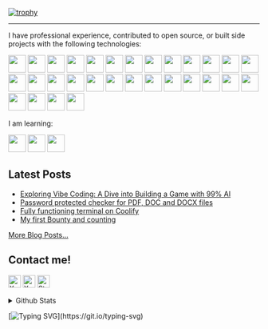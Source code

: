 [![trophy](https://github-profile-trophy.vercel.app/?username=LEstradioto)](https://github.com/ryo-ma/github-profile-trophy)

---

I have professional experience, contributed to open source, or built side projects with the following technologies:

<img src="https://img.shields.io/badge/Ruby-black?logo=ruby" height="35px" /> <img src="https://img.shields.io/badge/Rails-black?logo=rubyonrails&logoColor=darkred" height="35px" /> <img src="https://img.shields.io/badge/PHP-black?logo=php" height="35px" /> <img src="https://img.shields.io/badge/Laravel-black?logo=laravel" height="35px" /> <img src="https://img.shields.io/badge/Javascript-black?logo=javascript" height="35px" /> <img src="https://img.shields.io/badge/Vue-black?logo=vuedotjs" height="35px" /> <img src="https://img.shields.io/badge/React-black?logo=react" height="35px" /> <img src="https://img.shields.io/badge/Node.js-black?logo=nodedotjs" height="35px" /> <img src="https://img.shields.io/badge/Hotwire-black?logo=hotwire" height="35px" /> <img src="https://img.shields.io/badge/AWS-black?logo=amazonaws" height="35px" /> <img src="https://img.shields.io/badge/Docker-black?logo=docker" height="35px" /> <img src="https://img.shields.io/badge/Coolify-black?logo=coolify" height="35px" /> <img src="https://img.shields.io/badge/HestiaCP-black?logo=hestiacp" height="35px" /> <img src="https://img.shields.io/badge/PostgreSQL-black?logo=postgresql" height="35px" /> <img src="https://img.shields.io/badge/MySQL-black?logo=mysql" height="35px" /> <img src="https://img.shields.io/badge/SQLite-black?logo=sqlite" height="35px" /> <img src="https://img.shields.io/badge/SQL-black?logo=sql" height="35px" /> <img src="https://img.shields.io/badge/Sequelize-black?logo=sequelize" height="35px" /> <img src="https://img.shields.io/badge/Git-black?logo=git" height="35px" /> <img src="https://img.shields.io/badge/Linux-black?logo=linux" height="35px" /> <img src="https://img.shields.io/badge/Wordpress-black?logo=wordpress" height="35px" /> <img src="https://img.shields.io/badge/Woocommerce-black?logo=woocommerce" height="35px" /> <img src="https://img.shields.io/badge/OpenAI-black?logo=openai" height="35px" /> <img src="https://img.shields.io/badge/LLM-black" height="35px" /> <img src="https://img.shields.io/badge/HTML-black?logo=html5" height="35px" /> <img src="https://img.shields.io/badge/CSS-black?logo=css3" height="35px" /> <img src="https://img.shields.io/badge/Photoshop-black?logo=adobephotoshop" height="35px" /> <img src="https://img.shields.io/badge/Figma-black?logo=figma" height="35px" /> <img src="https://img.shields.io/badge/Rhinoceros-black?logo=rhinoceros" height="35px" /> <img src="https://img.shields.io/badge/AutoCAD-black?logo=autodesk" height="35px" />


I am learning:

<img src="https://img.shields.io/badge/C-black?logo=C" height="35px" /> <img src="https://img.shields.io/badge/Rust-black?logo=rust" height="35px" /> <img src="https://img.shields.io/badge/Kubernetes-black?logo=kubernetes" height="35px" />


## Latest Posts

<!-- START POSTS -->
- [Exploring Vibe Coding: A Dive into Building a Game with 99% AI](https://luanestradioto.com/blog/exploring-vibe-coding-a-tower-defense-experiment)
- [Password protected checker for PDF, DOC and DOCX files](https://luanestradioto.com/blog/password-protected-checker-for-pdf-doc-docx-files-copy)
- [Fully functioning terminal on Coolify](https://luanestradioto.com/blog/fully-functioning-terminal-on-coolify)
- [My first Bounty and counting](https://luanestradioto.com/blog/my-first-bounty-and-counting)
<!-- END POSTS -->

[More Blog Posts...](https://luanestradioto.com/blog)

## Contact me!
[<img src="https://img.shields.io/badge/email-282C34?logo=gmail&logoColor=white&style=for-the-badge" alt="X.com logo" title="X.com" height="25" target="_blank" />](mailto:luanestradioto@gmail.com)
[<img src="https://img.shields.io/badge/X.com-282C34?logo=x&logoColor=white&style=for-the-badge" alt="X.com logo" title="X.com" height="25" target="_blank" />](https://x.com/EstradiotoLuan)
[<img src="https://img.shields.io/badge/Stack%20Overflow-282C34?logo=stackoverflow&logoColor=FE7A16&style=for-the-badge" alt="Stack Overflow logo" title="Stack Overflow" height="25" target="_blank" />](https://stackoverflow.com/users/19746527/lestra)
<details>
<summary>Github Stats</summary>

![Lestra's GitHub stats](https://github-readme-stats.vercel.app/api?username=lestradioto&show_icons=true&theme=tokyonight)

</details>

[![Typing SVG](https://readme-typing-svg.demolab.com?font=Fira+Mono&weight=900&size=24&pause=0&color=00F706&random=false&width=435&lines=Thanks+for+visiting!)](https://git.io/typing-svg)

